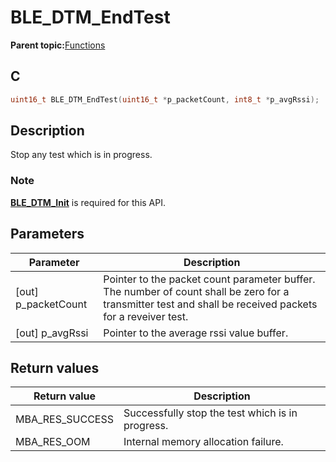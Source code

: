 # BLE\_DTM\_EndTest

**Parent topic:**[Functions](GUID-965015D2-EDE8-4792-85DF-17B7B0E47E36.md)

## C

```c
uint16_t BLE_DTM_EndTest(uint16_t *p_packetCount, int8_t *p_avgRssi);
```

## Description

Stop any test which is in progress.

### Note

**[BLE\_DTM\_Init](GUID-21714A75-A3D2-41AE-AF6B-7AB79CE96BAE.md)** is required for this API.

## Parameters

|Parameter|Description|
|---------|-----------|
|\[out\] p\_packetCount|Pointer to the packet count parameter buffer. The number of count shall be zero for a transmitter test and shall be received packets for a reveiver test.|
|\[out\] p\_avgRssi|Pointer to the average rssi value buffer.|

## Return values

|Return value|Description|
|------------|-----------|
|MBA\_RES\_SUCCESS|Successfully stop the test which is in progress.|
|MBA\_RES\_OOM|Internal memory allocation failure.|


